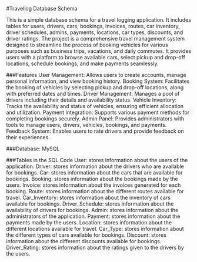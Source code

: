 #Travellog Database Schema

This is a simple database schema for a travel logging application. It
includes tables for users, drivers, cars, bookings, invoices, routes,
car inventory, driver schedules, admins, payments, locations, car types,
discounts, and driver ratings. The project is a comprehensive travel
management system designed to streamline the process of booking vehicles
for various purposes such as business trips, vacations, and daily
commutes. It provides users with a platform to browse available cars,
select pickup and drop-off locations, schedule bookings, and make
payments seamlessly.

###Features User Management: Allows users to create accounts, manage
personal information, and view booking history. Booking System:
Facilitates the booking of vehicles by selecting pickup and drop-off
locations, along with preferred dates and times. Driver Management:
Manages a pool of drivers including their details and availability
status. Vehicle Inventory: Tracks the availability and status of
vehicles, ensuring efficient allocation and utilization. Payment
Integration: Supports various payment methods for completing bookings
securely. Admin Panel: Provides administrators with tools to manage
users, drivers, vehicles, bookings, and payments. Feedback System:
Enables users to rate drivers and provide feedback on their experiences.

###Database: MySQL

###Tables in the SQL Code User: stores information about the users of
the application. Driver: stores information about the drivers who are
available for bookings. Car: stores information about the cars that are
available for bookings. Booking: stores information about the bookings
made by the users. Invoice: stores information about the invoices
generated for each booking. Route: stores information about the
different routes available for travel. Car_Inventory: stores information
about the inventory of cars available for bookings. Driver_Schedule:
stores information about the availability of drivers for bookings.
Admin: stores information about the administrators of the application.
Payment: stores information about the payments made by the users.
Location: stores information about the different locations available for
travel. Car_Type: stores information about the different types of cars
available for bookings. Discount: stores information about the different
discounts available for bookings. Driver_Rating: stores information
about the ratings given to the drivers by the users.
